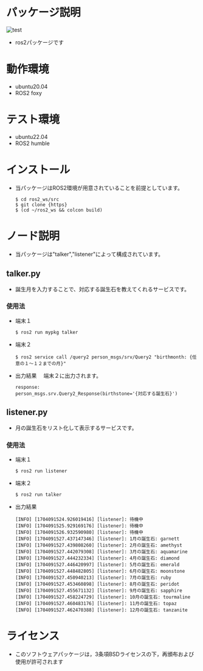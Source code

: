 # パッケージ説明
![test](https://github.com/pl1-NT/mypkg/actions/workflows/test.yml/badge.svg)
* ros2パッケージです
# 動作環境
* ubuntu20.04
* ROS2 foxy
# テスト環境
* ubuntu22.04
* ROS2 humble 
# インストール
* 当パッケージはROS2環境が用意されていることを前提としています。
  ```
  $ cd ros2_ws/src
  $ git clone {https}
  $ (cd ~/ros2_ws && colcon build)
  ```
# ノード説明
* 当パッケージは"talker","listener"によって構成されています。
## talker.py
* 誕生月を入力することで、対応する誕生石を教えてくれるサービスです。
### 使用法
* 端末１
  ```
  $ ros2 run mypkg talker
  ```
* 端末２
  ```
  $ ros2 service call /query2 person_msgs/srv/Query2 "birthmonth: {任意の１～１２までの月}"
  ```
* 出力結果
　端末２に出力されます。
  ```
  response:
  person_msgs.srv.Query2_Response(birthstone='{対応する誕生石}')
  ```
## listener.py
* 月の誕生石をリスト化して表示するサービスです。  
### 使用法
* 端末１
  ```
  $ ros2 run listener
  ```
* 端末２
  ```
  $ ros2 run talker
  ```
* 出力結果
  ```
  [INFO] [1704091524.926019416] [listener]: 待機中
  [INFO] [1704091525.929169176] [listener]: 待機中
  [INFO] [1704091526.932590980] [listener]: 待機中
  [INFO] [1704091527.437147346] [listener]: 1月の誕生石: garnett
  [INFO] [1704091527.439808260] [listener]: 2月の誕生石: amethyst
  [INFO] [1704091527.442079308] [listener]: 3月の誕生石: aquamarine
  [INFO] [1704091527.444232334] [listener]: 4月の誕生石: diamond
  [INFO] [1704091527.446420997] [listener]: 5月の誕生石: emerald
  [INFO] [1704091527.448482805] [listener]: 6月の誕生石: moonstone
  [INFO] [1704091527.450940213] [listener]: 7月の誕生石: ruby
  [INFO] [1704091527.453460898] [listener]: 8月の誕生石: peridot
  [INFO] [1704091527.455671132] [listener]: 9月の誕生石: sapphire
  [INFO] [1704091527.458224729] [listener]: 10月の誕生石: tourmaline
  [INFO] [1704091527.460483176] [listener]: 11月の誕生石: topaz
  [INFO] [1704091527.462470388] [listener]: 12月の誕生石: tanzanite 
  ```
# ライセンス
* このソフトウェアパッケージは，3条項BSDライセンスの下，再頒布および使用が許可されます

